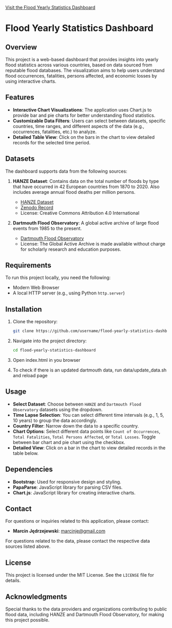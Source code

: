 [Visit the Flood Yearly Statistics Dashboard](https://luskan.github.io/floods_analysis/)

# Flood Yearly Statistics Dashboard

## Overview
This project is a web-based dashboard that provides insights into yearly flood statistics across various countries, based on data sourced from reputable flood databases. The visualization aims to help users understand flood occurrences, fatalities, persons affected, and economic losses by using interactive charts.

## Features
- **Interactive Chart Visualizations**: The application uses Chart.js to provide bar and pie charts for better understanding flood statistics.
- **Customizable Data Filters**: Users can select between datasets, specific countries, time ranges, and different aspects of the data (e.g., occurrences, fatalities, etc.) to analyze.
- **Detailed Table View**: Click on the bars in the chart to view detailed records for the selected time period.

## Datasets
The dashboard supports data from the following sources:

1. **HANZE Dataset**: Contains data on the total number of floods by type that have occurred in 42 European countries from 1870 to 2020. Also includes average annual flood deaths per million persons.
    - [HANZE Dataset](https://naturalhazards.eu/)
    - [Zenodo Record](https://zenodo.org/records/11259233)
    - License: Creative Commons Attribution 4.0 International

2. **Dartmouth Flood Observatory**: A global active archive of large flood events from 1985 to the present.
    - [Dartmouth Flood Observatory](https://floodobservatory.colorado.edu/index.html)
    - License: The Global Active Archive is made available without charge for scholarly research and education purposes.

## Requirements
To run this project locally, you need the following:
- Modern Web Browser
- A local HTTP server (e.g., using Python `http.server`)

## Installation
1. Clone the repository:
   ```sh
   git clone https://github.com/username/flood-yearly-statistics-dashboard.git
   ```
2. Navigate into the project directory:
   ```sh
   cd flood-yearly-statistics-dashboard
   ```
3. Open index.html in you browser
   
4. To check if there is an updated dartmouth data, run data/update_data.sh and reload page

## Usage
- **Select Dataset**: Choose between `HANZE` and `Dartmouth Flood Observatory` datasets using the dropdown.
- **Time Lapse Selection**: You can select different time intervals (e.g., 1, 5, 10 years) to group the data accordingly.
- **Country Filter**: Narrow down the data to a specific country.
- **Chart Options**: Select different data points like `Count of Occurrences`, `Total Fatalities`, `Total Persons Affected`, or `Total Losses`. Toggle between bar chart and pie chart using the checkbox.
- **Detailed View**: Click on a bar in the chart to view detailed records in the table below.

## Dependencies
- **Bootstrap**: Used for responsive design and styling.
- **PapaParse**: JavaScript library for parsing CSV files.
- **Chart.js**: JavaScript library for creating interactive charts.

## Contact
For questions or inquiries related to this application, please contact:
- **Marcin Jędrzejewski**: [marcinje@gmail.com](mailto:marcinje@gmail.com)

For questions related to the data, please contact the respective data sources listed above.

## License
This project is licensed under the MIT License. See the `LICENSE` file for details.

## Acknowledgments
Special thanks to the data providers and organizations contributing to public flood data, including HANZE and Dartmouth Flood Observatory, for making this project possible.

